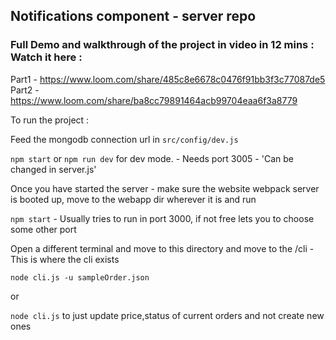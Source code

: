 ## Notifications component - server repo

### Full Demo and walkthrough of the project in video in 12 mins : Watch it here : 
Part1 - https://www.loom.com/share/485c8e6678c0476f91bb3f3c77087de5
Part2 - https://www.loom.com/share/ba8cc79891464acb99704eaa6f3a8779

To run the project :

Feed the mongodb connection url in `src/config/dev.js`

`npm start`  or `npm run dev` for dev mode.  - Needs port 3005 - 'Can be changed in server.js'

Once you have started the server -  make sure the website webpack server is booted up, move to the webapp dir wherever it is and run

`npm start` - Usually tries to run in port 3000, if not free lets you to choose some other port

Open a different terminal and move to this directory and move to the /cli - This is where the cli exists

`node cli.js -u sampleOrder.json`

or 

`node cli.js` to just update price,status of current orders and not create new ones






